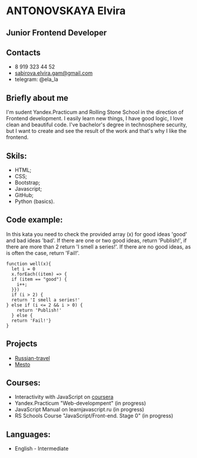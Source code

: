 # ANTONOVSKAYA Elvira
## Junior Frontend Developer
## Contacts
 + 8 919 323 44 52
 + sabirova.elvira.gam@gmail.com
 + telegram: @ela_la

 ## Briefly about me

I'm sudent Yandex.Practicum and Rolling Stone School in the direction of Frontend development. I easily learn new things, I have good logic, I love clean and beautiful code. I've bachelor's degree in technosphere security, but I want to create and see the result of the work and that's why I like the frontend.

## Skils:

+ HTML;
+ CSS;
+ Bootstrap;
+ Javascript;
+ GitHub;
+ Python (basics).

## Code example:

In this kata you need to check the provided array (x) for good ideas 'good' and bad ideas 'bad'. If there are one or two good ideas, return 'Publish!', if there are more than 2 return 'I smell a series!'. If there are no good ideas, as is often the case, return 'Fail!'.

```
function well(x){
  let i = 0
  x.forEach((item) => {
  if (item == "good") {
    i++;
  }})
  if (i > 2) {
  return 'I smell a series!'
} else if (i <= 2 && i > 0) {
    return 'Publish!'
  } else {
  return 'Fail!'}
}
```

## Projects

+ [Russian-travel](https://antonovkae.github.io/russian-travel/index.html)
+ [Mesto](https://antonovkae.github.io/mesto/index.html)


## Courses:
+ Interactivity with JavaScript on [coursera](https://www.coursera.org/account/accomplishments/verify/WPB8X5TMRM7G?utm_source=ios&utm_medium=certificate&utm_content=cert_image&utm_campaign=sharing_cta&utm_product=course)
+ Yandex.Practicum "Web-developmpent" (in progress)
+ JavaScript Manual on learnjavascript.ru (in progress)
+ RS Schools Course "JavaScript/Front-end. Stage 0" (in progress)

## Languages: 

+ English - Intermediate